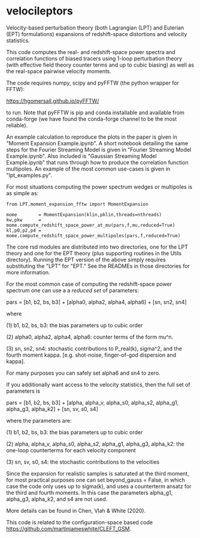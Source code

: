 # velocileptors
Velocity-based perturbation theory (both Lagrangian (LPT) and Eulerian (EPT)
formulations) expansions of redshift-space distortions and
velocity statistics.

This code computes the real- and redshift-space power spectra and
correlation functions of biased tracers using 1-loop perturbation
theory (with effective field theory counter terms and up to cubic
biasing) as well as the real-space pairwise velocity moments.

The code requires numpy, scipy and pyFFTW (the python wrapper for FFTW):

https://hgomersall.github.io/pyFFTW/

to run. Note that pyFFTW is pip and conda installable and available
from conda-forge (we have found the conda-forge channel to be the
most reliable).

An example calculation to reproduce the plots in the paper is given
in "Moment Expansion Example.ipynb".
A short notebook detailing the same steps for the Fourier Streaming Model
is given in "Fourier Streaming Model Example.ipynb".
Also included is "Gaussian Streaming Model Example.ipynb" that runs through
how to produce the correlation function multipoles.
An example of the most common use-cases is given in "lpt_examples.py".

For most situations computing the power spectrum wedges or multipoles
is as simple as:

```
from LPT.moment_expansion_fftw import MomentExpansion

mome        = MomentExpansion(klin,pklin,threads=nthreads)
kw,pkw      = mome.compute_redshift_space_power_at_mu(pars,f,mu,reduced=True)
kl,p0,p2,p4 = mome.compute_redshift_space_power_multipoles(pars,f,reduced=True)
```


The core rsd modules are distributed into two directories, one for the LPT theory and
one for the EPT theory (plus supporting routines in the Utils directory). Running the EPT
version of the above simply requires substituting the "LPT" for "EPT."
See the READMEs in those directories for more information.

For the most common case of computing the redshift-space power spectrum
one can use a a _reduced set_ of parameters:

pars = [b1, b2, bs, b3] +  [alpha0, alpha2, alpha4, alpha6] +  [sn, sn2, sn4]

where

(1) b1, b2, bs, b3:  the bias parameters up to cubic order

(2) alpha0, alpha2, alpha4, alpha6: counter terms of the form mu^n.

(3) sn, sn2, sn4: stochastic contributions to P_real(k), sigma^2, and the fourth moment kappa.
    [e.g. shot-noise, finger-of-god dispersion and kappa].

For many purposes you can safely set alpha6 and sn4 to zero.

If you additionally want access to the velocity statistics, then the
full set of parameters is

pars = [b1, b2, bs, b3] +  [alpha, alpha_v, alpha_s0, alpha_s2, alpha_g1, alpha_g3, alpha_k2] +  [sn, sv, s0, s4]

where the parameters are:

(1) b1, b2, bs, b3: the bias parameters up to cubic order

(2) alpha, alpha_v, alpha_s0, alpha_s2, alpha_g1, alpha_g3, alpha_k2: the one-loop counterterms for each velocity component

(3) sn, sv, s0, s4: the stochastic contributions to the velocities

Since the expansion for realistic samples is saturated at the third moment, for most
practical purposes one can set beyond_gauss = False, in which case the code only uses
up to sigma(k), and uses a counterterm ansatz for the third and fourth moments. In this
case the parameters alpha_g1, alpha_g3, alpha_k2, and s4 are not used.

More details can be found in Chen, Vlah & White (2020).


This code is related to the configuration-space based code https://github.com/martinjameswhite/CLEFT_GSM.
